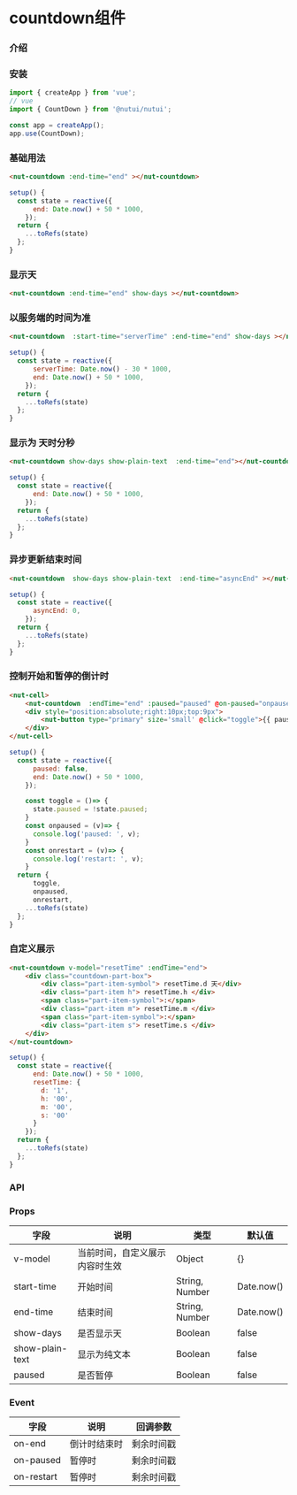 #  countdown组件

### 介绍

### 安装


``` javascript
import { createApp } from 'vue';
// vue
import { CountDown } from '@nutui/nutui';

const app = createApp();
app.use(CountDown);
```

### 基础用法

```html
<nut-countdown :end-time="end" ></nut-countdown>
```

``` javascript
setup() {
  const state = reactive({
      end: Date.now() + 50 * 1000,
    });
  return {
    ...toRefs(state)
  };
}
```

### 显示天

```html
<nut-countdown :end-time="end" show-days ></nut-countdown>
```

### 以服务端的时间为准

```html
<nut-countdown  :start-time="serverTime" :end-time="end" show-days ></nut-countdown>
```

``` javascript
setup() {
  const state = reactive({
      serverTime: Date.now() - 30 * 1000,
      end: Date.now() + 50 * 1000,
    });
  return {
    ...toRefs(state)
  };
}
```

### 显示为 天时分秒

```html
<nut-countdown show-days show-plain-text  :end-time="end"></nut-countdown>
```
``` javascript
setup() {
  const state = reactive({
      end: Date.now() + 50 * 1000,
    });
  return {
    ...toRefs(state)
  };
}
```

### 异步更新结束时间

```html
<nut-countdown  show-days show-plain-text  :end-time="asyncEnd" ></nut-countdown>
```
``` javascript
setup() {
  const state = reactive({
      asyncEnd: 0,
    });
  return {
    ...toRefs(state)
  };
}
```

### 控制开始和暂停的倒计时

```html
<nut-cell>
    <nut-countdown  :endTime="end" :paused="paused" @on-paused="onpaused" @on-restart="onrestart" />
    <div style="position:absolute;right:10px;top:9px">
        <nut-button type="primary" size='small' @click="toggle">{{ paused ? 'start' : 'stop' }}</nut-button>
    </div>
</nut-cell>
```
``` javascript
setup() {
  const state = reactive({
      paused: false,
      end: Date.now() + 50 * 1000,
    });

    const toggle = ()=> {
      state.paused = !state.paused;
    }
    const onpaused = (v)=> {
      console.log('paused: ', v);
    }
    const onrestart = (v)=> {
      console.log('restart: ', v);
    }
  return {
      toggle,
      onpaused,
      onrestart,
    ...toRefs(state)
  };
}
```
### 自定义展示

```html
<nut-countdown v-model="resetTime" :endTime="end">
    <div class="countdown-part-box">
        <div class="part-item-symbol"> resetTime.d 天</div>
        <div class="part-item h"> resetTime.h </div>
        <span class="part-item-symbol">:</span>
        <div class="part-item m"> resetTime.m </div>
        <span class="part-item-symbol">:</span>
        <div class="part-item s"> resetTime.s </div>
    </div>
</nut-countdown>
```
``` javascript
setup() {
  const state = reactive({
      end: Date.now() + 50 * 1000,
      resetTime: {
        d: '1',
        h: '00',
        m: '00',
        s: '00'
      }
    });
  return {
    ...toRefs(state)
  };
}
```

### API

### Props

| 字段 | 说明 | 类型 | 默认值
| ----- | ----- | ----- | -----
| v-model | 当前时间，自定义展示内容时生效 | Object | {}
| start-time | 开始时间 | String, Number | Date.now()
| end-time | 结束时间 | String, Number | Date.now()
| show-days | 是否显示天 | Boolean | false
| show-plain-text | 显示为纯文本 | Boolean | false
| paused | 是否暂停 | Boolean | false


### Event

| 字段 | 说明 | 回调参数
| ----- | ----- | ----- 
| on-end | 倒计时结束时 | 剩余时间戳
| on-paused | 暂停时 | 剩余时间戳
| on-restart | 暂停时 | 剩余时间戳